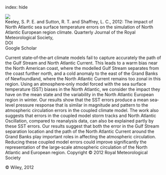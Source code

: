 index: hide

<div class="Citation">
    <div class="Citation-thumb CitationThumb-linked"  data-href="https://doi.org/10.1002/qj.1912">
      <img src="https://static.claimspace.cloud/climate-study-static/refs/thumbs/9/Keeley_et_al_2012-thumb.png" />
    </div>

  <div class="Citation-body">
    <div class="Citation-text">Keeley, S. P. E. and Sutton, R. T. and Shaffrey, L. C., 2012: The impact of North Atlantic sea surface temperature errors on the simulation of North Atlantic European region climate. <span class="Article-journal">Quarterly Journal of the Royal Meteorological Society, </span><span class="Article-volume"></span></div>
    <div class="Citation-links">
      <div class="CitationLink" data-href="https://doi.org/10.1002/qj.1912">
        <div class="CitationLink-icon CitationLink-Doi"></div>
        <div class="CitationLink-text">DOI</div>
      </div>
      <div class="CitationLink" data-href="https://scholar.google.com/scholar?q=10.1002/qj.1912">
        <div class="CitationLink-icon CitationLink-Scholar"></div>
        <div class="CitationLink-text">Google Scholar</div>
      </div>
    </div>
  </div>
</div>

Current state‐of‐the‐art climate models fail to capture accurately the path of the Gulf Stream and North Atlantic Current. This leads to a warm bias near the North American coast, where the modelled Gulf Stream separates from the coast further north, and a cold anomaly to the east of the Grand Banks of Newfoundland, where the North Atlantic Current remains too zonal in this region. Using an atmosphere‐only model forced with the sea surface temperature (SST) biases in the North Atlantic, we consider the impact they have on the mean state and the variability in the North Atlantic European region in winter. Our results show that the SST errors produce a mean sea‐level pressure response that is similar in magnitude and pattern to the atmospheric circulation errors in the coupled climate model. The work also suggests that errors in the coupled model storm tracks and North Atlantic Oscillation, compared to reanalysis data, can also be explained partly by these SST errors. Our results suggest that both the error in the Gulf Stream separation location and the path of the North Atlantic Current around the Grand Banks play important roles in affecting the atmospheric circulation. Reducing these coupled model errors could improve significantly the representation of the large‐scale atmospheric circulation of the North Atlantic and European region. Copyright © 2012 Royal Meteorological Society

<div class="Citation-copy">
&copy; Wiley, 2012
</div>